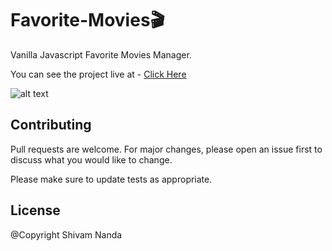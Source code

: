 # Favorite-Movies🎬

Vanilla Javascript Favorite Movies Manager.

You can see the project live at - [Click Here] 

![alt text](https://i.ibb.co/gvzznmq/ezgif-com-gif-maker-5.gif)

## Contributing
Pull requests are welcome. For major changes, please open an issue first to discuss what you would like to change.

Please make sure to update tests as appropriate.

## License

@Copyright Shivam Nanda

[Click Here]: <https://iamshivamnanda.github.io/Favorite-Movies/>

